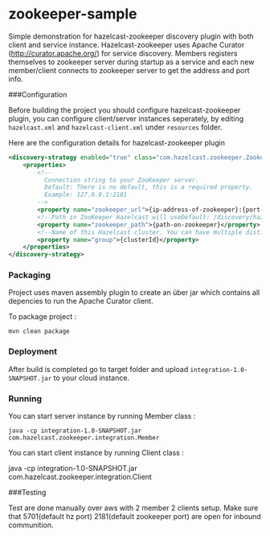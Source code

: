 # zookeeper-sample
Simple demonstration for hazelcast-zookeeper discovery plugin with both client and service instance.
Hazelcast-zookeeper uses Apache Curator (http://curator.apache.org/) for service discovery.
Members registers themselves to zookeeper server during startup as a service and each new member/client connects to
zookeeper server to get the address and port info. 

###Configuration

Before building the project you should configure hazelcast-zookeeper plugin, you can configure 
client/server instances seperately, by editing `hazelcast.xml` and `hazelcast-client.xml` under `resources` folder.

Here are the configuration details for hazelcast-zookeeper plugin
```xml
<discovery-strategy enabled="true" class="com.hazelcast.zookeeper.ZookeeperDiscoveryStrategy">
    <properties>
        <!--
          Connection string to your ZooKeeper server.
          Default: There is no default, this is a required property.
          Example: 127.0.0.1:2181
        -->
        <property name="zookeeper_url">{ip-address-of-zookeeper}:{port-of-zookeeper}</property>
        <!--Path in ZooKeeper Hazelcast will useDefault: /discovery/hazelcast -->
        <property name="zookeeper_path">{path-on-zookeeper}</property>
        <!--Name of this Hazelcast cluster. You can have multiple distinct clusters to use the same ZooKeeper installation.-->
        <property name="group">{clusterId}</property>
    </properties>
</discovery-strategy>
```

### Packaging
Project uses maven assembly plugin to create an über jar which contains all depencies to run the Apache Curator client.

To package project  :

`mvn clean package`

### Deployment

After build is completed go to target folder and upload `integration-1.0-SNAPSHOT.jar` to your cloud instance.

### Running

You can start server instance by running Member class :

`java -cp integration-1.0-SNAPSHOT.jar com.hazelcast.zookeeper.integration.Member`

You can start client instance by running Client class :

java -cp integration-1.0-SNAPSHOT.jar com.hazelcast.zookeeper.integration.Client

###Testing

Test are done manually over aws with 2 member 2 clients setup. Make sure that 5701(default hz port) 2181(default zookeeper port) are
open for inbound communition.





